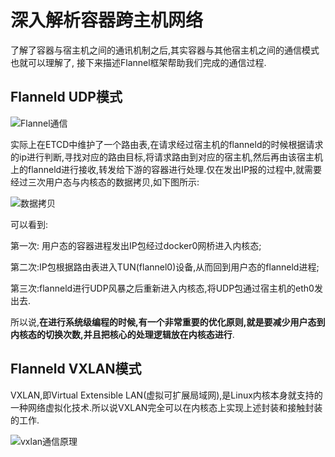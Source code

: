 # 深入解析容器跨主机网络

了解了容器与宿主机之间的通讯机制之后,其实容器与其他宿主机之间的通信模式也就可以理解了, 接下来描述Flannel框架帮助我们完成的通信过程.

## Flanneld UDP模式

![Flannel通信](https://static001.geekbang.org/resource/image/e6/f0/e6827cecb75641d3c8838f2213543cf0.png)

实际上在ETCD中维护了一个路由表,在请求经过宿主机的flanneld的时候根据请求的ip进行判断,寻找对应的路由目标,将请求路由到对应的宿主机,然后再由该宿主机上的flanneld进行接收,转发给下游的容器进行处理.仅在发出IP报的过程中,就需要经过三次用户态与内核态的数据拷贝,如下图所示:

![数据拷贝](https://static001.geekbang.org/resource/image/84/8d/84caa6dc3f9dcdf8b88b56bd2e22138d.png)

可以看到:

第一次: 用户态的容器进程发出IP包经过docker0网桥进入内核态;

第二次:IP包根据路由表进入TUN(flannel0)设备,从而回到用户态的flanneld进程;

第三次:flanneld进行UDP风暴之后重新进入内核态,将UDP包通过宿主机的eth0发出去.

所以说,**在进行系统级编程的时候,有一个非常重要的优化原则,就是要减少用户态到内核态的切换次数,并且把核心的处理逻辑放在内核态进行**.

## Flanneld VXLAN模式

VXLAN,即Virtual Extensible LAN(虚拟可扩展局域网),是Linux内核本身就支持的一种网络虚拟化技术.所以说VXLAN完全可以在内核态上实现上述封装和接触封装的工作.

![vxlan通信原理](https://static001.geekbang.org/resource/image/ce/38/cefe6b99422fba768c53f0093947cd38.png)